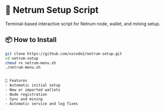 # 🚀 Netrum Setup Script

Terminal-based interactive script for Netrum node, wallet, and mining setup.

## 📦 How to Install

```bash
git clone https://github.com/xxcode2/netrum-setup.git
cd netrum-setup
chmod +x netrum-menu.sh
./netrum-menu.sh 


🧰 Features
- Automatic initial setup
- New or imported wallets
- Node registration
- Sync and mining
- Automatic service and log fixes
